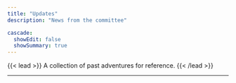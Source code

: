 ```yaml
---
title: "Updates"
description: "News from the committee"

cascade:
  showEdit: false
  showSummary: true
---
```


{{< lead >}}
A collection of past adventures for reference.
{{< /lead >}}

---
